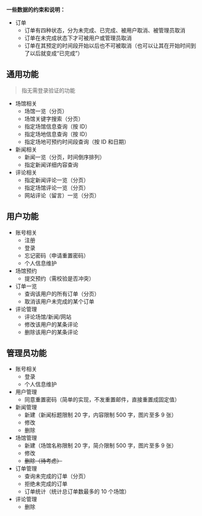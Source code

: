 **一些数据的约束和说明：**

- 订单
  - 订单有四种状态，分为未完成、已完成、被用户取消、被管理员取消
  - 订单在未完成状态下才可被用户或管理员取消
  - 订单在其预定的时间段开始以后也不可被取消（也可以让其在开始时间到了以后就变成“已完成”）

## 通用功能

> 指无需登录验证的功能

- 场馆相关
  - 场馆一览（分页）
  - 场馆关键字搜索（分页）
  - 指定场馆信息查询（按 ID）
  - 指定场地信息查询（按 ID）
  - 指定场地可预约时间段查询（按 ID 和日期）
- 新闻相关
  - 新闻一览（分页，时间倒序排列）
  - 指定新闻详细内容查询
- 评论相关
  - 指定新闻评论一览（分页）
  - 指定场馆评论一览（分页）
  - 网站评论（留言）一览（分页）

## 用户功能

- 账号相关
  - 注册
  - 登录
  - 忘记密码（申请重置密码）
  - 个人信息维护
- 场馆预约
  - 提交预约（需校验是否冲突）
- 订单一览
  - 查询该用户的所有订单（分页）
  - 取消该用户未完成的某个订单
- 评论管理
  - 评论场馆/新闻/网站
  - 修改该用户的某条评论
  - 删除该用户的某条评论

## 管理员功能

- 账号相关
  - 登录
  - 个人信息维护
- 用户管理
  - 同意重置密码（简单的实现，不发重置邮件，直接重置成固定值）
- 新闻管理
  - 新建（新闻标题限制 20 字，内容限制 500 字，图片至多 9 张）
  - 修改
  - 删除
- 场馆管理
  - 新建（场馆名称限制 20 字，简介限制 500 字，图片至多 9 张）
  - 修改
  - ~~删除（待考虑）~~
- 订单管理
  - 查询未完成的订单（分页）
  - 拒绝未完成的订单
  - 订单统计（统计总订单数最多的 10 个场馆）
- 评论管理
  - 删除
